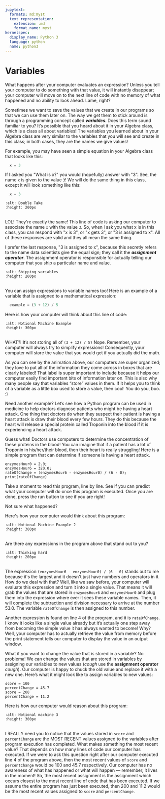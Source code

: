 ```yaml
---
jupytext:
  formats: md:myst
  text_representation:
    extension: .md
    format_name: myst
kernelspec:
  display_name: Python 3
  language: python
  name: python3
---
```


Variables
=========

What happens after your computer evaluates an expression? Unless you tell your computer to do something with that value, it will instantly disappear; your computer will move on to the next line of code with no memory of what happened and no ability to look ahead. Lame, right?

Sometimes we want to save the values that we create in our programs so that we can use them later on. The way we get them to stick around is through a programming concept called <b><i>variables</i></b>. Does this term sound familiar to you? It’s possible that you heard about it in your Algebra class, which is a class all about variables! The variables you learned about in your Algebra class are very similar to the variables that you will see and create in this class; in both cases, they are the names we give values!

For example, you may have seen a simple equation in your Algebra class that looks like this:

```Python
  x = 3
```

If I asked you "What is x?" you would (hopefully) answer with "3". See, the name `x` is given to the value `3`! We will do the same thing in this class, except it will look something like this:

```Python
  x = 3
```

```{image} https://media.tenor.com/images/93b843ebb484a8c6204b8241d16f594d/tenor.gif
:alt: Double Take
:height: 200px
```
<br>LOL! They're exactly the same! This line of code is asking our computer to associate the name `x` with the value `3`. So, when I ask you what x is in this class, you can respond with "x is 3", or "x gets 3", or "3 is assigned to x". All of these responses are valid and they all mean the same thing.

I prefer the last response, "3 is assigned to x", because this secretly refers to the name data scientists give the equal sign; they call it the <b><i>assignment operator</i></b>. The assignment operator is responsible for actually telling our computer that you ship a particular name and value.

```{image} https://media.giphy.com/media/HkA9xsCxJCRWw/giphy.gif
:alt: Shipping variables
:height: 200px
```

<br>You can assign expressions to variable names too! Here is an example of a variable that is assigned to a mathematical expression:

```Python
  example = (3 + 12) / 5
```

Here is how your computer will think about this line of code:

```{image} https://media.giphy.com/media/9ScHl0F9yHBzYcRRHh/giphy.gif
:alt: Notional Machine Example
:height: 300px
```

<br>WHAT?! It’s not storing all of `(3 + 12) / 5?` Nope. Remember, your computer will always try to simplify expressions! Consequently, your computer will store the value that you would get if you actually did the math.

As you can see by the animation above, our computers are super organized; they love to put all of the information they come across in boxes that are clearly labeled! That label is super important to include because it helps our computer easily find important bits of information later on. This is also why many people say that variables “store” values in them. If it helps you to think of a variable as a little box used to store a value, then cool! You do you, boo. :)

Need another example? Let’s see how a Python program can be used in medicine to help doctors diagnose patients who might be having a heart attack. One thing that doctors do when they suspect their patient is having a heart attack is draw their blood every few hours. They do this because the heart will release a special protein called Troponin into the blood if it is experiencing a heart attack.

Guess what! Doctors use computers to determine the concentration of these proteins in the blood! You can imagine that if a patient has a lot of Troponin in his/her/their blood, then their heart is really struggling! Here is a simple program that can determine if someone is having a heart attack.

```{code-cell} Python
enzymesHour0 = 2.0;
enzymesHour6 = 320.0;
rateOfChange = (enzymesHour6 - enzymesHour0) / (6 - 0);
print(rateOfChange)
```
Take a moment to read this program, line by line. See if you can predict what your computer will do once this program is executed. Once you are done, press the run button to see if you are right!

Not sure what happened?

Here's how your computer would think about this program:
<br>
```{image} https://media.giphy.com/media/iwJxsXPVpVZ1fjuUdJ/giphy.gif
:alt: Notional Machine Example 2
:height: 300px
```

<br>Are there any expressions in the program above that stand out to you?

```{image} https://media3.giphy.com/media/WRQBXSCnEFJIuxktnw/giphy.gif
:alt: Thinking hard
:height: 200px
```

<br>The expression `(enzymesHour6 - enzymesHour0) / (6 - 0)` stands out to me because it's the largest and it doesn't just have numbers and operators in it. How do we deal with that? Well, like we saw before, your computer will evaluate this expression and turn it into a single value. That means it will grab the values that are stored in `enzymesHour6` and `enzymesHour0` and plug them into the expression where ever it sees these variable names. Then, it will complete the subtraction and division necessary to arrive at the number 53.0. The variable `rateOfChange` is then assigned to this number.

Another expression is found on line 4 of the program, and it is `rateOfChange`. I know it looks like a single value already but it’s actually one step away from becoming the simple value it has always wanted to become! Why? Well, your computer has to actually retrieve the value from memory before the print statement tells our computer to display the value in an output window.

What if you want to change the value that is stored in a variable? No problema! We can change the values that are stored in variables by assigning our variables to new values (*cough* use the <b>assignment operator</b> *cough*). Our computer is happy to chuck the old value and replace it with a new one. Here’s what it might look like to assign variables to new values:

```{code-cell} Python
score = 100
percentChange = 45.7
score = 200
percentChange = 11.2
```

Here is how our computer would reason about this program:

```{image} https://media.giphy.com/media/K4ZEULf0GSwbYIcwyr/giphy.gif
:alt: Notional machine 3
:height: 300px
```

<br>I REALLY need you to notice that the values stored in `score` and `percentChange` are the MOST RECENT values assigned to the variables after program execution has completed. What makes something the most recent value? That depends on how many lines of code our computer has executed. If we were to ask this question right after our computer executed line 4 of the program above, then the most recent values of `score` and `percentChange` would be 100 and 45.7 respectively. Our computer has no awareness of what has happened or what will happen — remember, it lives in the moment! So, the most recent assignment is the assignment which occurs closest to the most recent line of code that has been executed. If we assume the entire program has just been executed, then 200 and 11.2 would be the most recent values assigned to `score` and `percentChange`.

